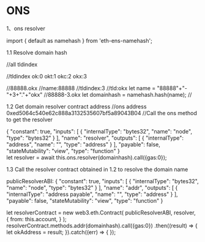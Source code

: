 # ONS
1、ons resolver

import { default as namehash } from 'eth-ens-namehash';

1.1 Resolve domain hash

//all tldindex

//tldindex  ok:0 okt:1 okc:2 okx:3


//88888.okx
//name:88888
//tldindex:3
//tld:okx
let name = "88888"+"-"+3+"."+"okx" //88888-3.okx
let domainhash = namehash.hash(name);
//

1.2 Get domain resolver contract address
//ons address 0xed5064c540e62c888a3132535607bf5a89043B04
//Call the ons method to get the resolver

{
  "constant": true,
  "inputs": [
    {
      "internalType": "bytes32",
      "name": "node",
      "type": "bytes32"
    }
  ],
  "name": "resolver",
  "outputs": [
    {
      "internalType": "address",
      "name": "",
      "type": "address"
    }
  ],
  "payable": false,
  "stateMutability": "view",
  "type": "function"
}        
let resolver =  await this.ons.resolver(domainhash).call({gas:0});

1.3 Call the resolver contract obtained in 1.2 to resolve the domain name

publicResolverABI:
{
  "constant": true,
  "inputs": [
    {
      "internalType": "bytes32",
      "name": "node",
      "type": "bytes32"
    }
  ],
  "name": "addr",
  "outputs": [
    {
      "internalType": "address payable",
      "name": "",
      "type": "address"
    }
  ],
  "payable": false,
  "stateMutability": "view",
  "type": "function"
}
        
 let resolverContract = new web3.eth.Contract(
        publicResolverABI,
        resolver,
        {
          from: this.account,
        }
      );
resolverContract.methods.addr(domainhash).call({gas:0})
      .then((result) => {
          let okAddress = result;
      }).catch((err) => {
	        });

